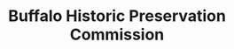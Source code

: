 ---
layout: repo
title: "Buffalo Historic Preservation Commission"
id: 6267
permalink: repos/6267/
---